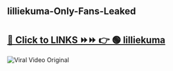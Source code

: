 
 ## lilliekuma-Only-Fans-Leaked

# <h2><a href="https://clipsfans.com/lilliekuma&ref=git">🔗 Click to LINKS ⏩⏩ 👉 🟢 lilliekuma </a></h2>

<a href="https://clipsfans.com/lilliekuma&ref=git" rel="nofollow" data-target="animated-image.originalLink"><img src="https://i.ibb.co.com/xMMVF88/686577567.gif" alt="Viral Video Original" style="max-width: 100%; display: inline-block;" data-target="animated-image.originalImage"></a>
